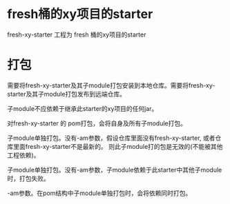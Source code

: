 # fresh桶的xy项目的starter
fresh-xy-starter 工程为 fresh 桶的xy项目的starter
# 打包
需要将fresh-xy-starter及其子module打包安装到本地仓库。需要将fresh-xy-starter及其子module打包发布到远端仓库。  

子module不应依赖于继承此starter的xy项目的任何jar。  

对fresh-xy-starter 的 pom打包，会将自身及所有子module打包。  

子module单独打包。没有-am参数，假设仓库里面没有fresh-xy-starter, 或者仓库里面fresh-xy-starter不是最新的。
则此子module打的包是无效的(不能被其他工程依赖)。  

子module单独打包。没有-am参数，子module依赖于此starter中其他子module时，打包失败。  

-am参数。在pom结构中子module单独打包时，会将依赖同时打包。  



